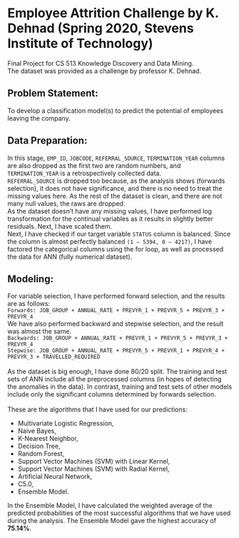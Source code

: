 # Employee Attrition Challenge by K. Dehnad (Spring 2020, Stevens Institute of Technology)
Final Project for CS 513 Knowledge Discovery and Data Mining.<br/>
The dataset was provided as a challenge by professor K. Dehnad.<br/>

## Problem Statement:
To develop a classification model(s) to predict the potential of employees leaving the company. 

## Data Preparation:
In this stage, `EMP_ID`, `JOBCODE`, `REFERRAL_SOURCE`, `TERMINATION_YEAR` columns are also dropped as the first two are random numbers, and `TERMINATION_YEAR` is a retrospectively collected data.<br/>
`REFERRAL_SOURCE` is dropped too because, as the analysis shows (forwards selection), it does not have significance, and there is no need to treat the missing values here. As the rest of the dataset is clean, and there are not many null values, the raws are dropped.<br/>
As the dataset doesn’t have any missing values, I have performed log transformation for the continual variables as it results in slightly better residuals. Next, I have scaled them.<br/>
Next, I have checked if our target variable `STATUS` column is balanced. Since the column is almost perfectly balanced `(1 – 5394, 0 – 4217)`, I have factored the categorical columns using the for loop, as well as processed the data for ANN (fully numerical dataset).

## Modeling:
For variable selection, I have performed forward selection, and the results are as follows:<br/>
`Forwards: JOB_GROUP + ANNUAL_RATE + PREVYR_1 + PREVYR_5 + PREVYR_3 + PREVYR_4`<br/>
We have also performed backward and stepwise selection, and the result was almost the same.<br/>
`Backwards: JOB_GROUP + ANNUAL_RATE + PREVYR_1 + PREVYR_5 + PREVYR_3 + PREVYR_4`<br/>
`Stepwise: JOB_GROUP + ANNUAL_RATE + PREVYR_5 + PREVYR_1 + PREVYR_4 + PREVYR_3 + TRAVELLED_REQUIRED`<br/>
<br/>
As the dataset is big enough, I have done 80/20 split. The training and test sets of ANN include all the preprocessed columns (in hopes of detecting the anomalies in the data). In contrast, training and test sets of other models include only the significant columns determined by forwards selection.<br/>
<br/>
These are the algorithms that I have used for our predictions:
- Multivariate Logistic Regression, 
- Naive Bayes, 
- K-Nearest Neighbor, 
- Decision Tree, 
- Random Forest,
- Support Vector Machines (SVM) with Linear Kernel,
- Support Vector Machines (SVM) with Radial Kernel,
- Artificial Neural Network, 
- C5.0, 
- Ensemble Model.

In the Ensemble Model, I have calculated the weighted average of the predicted probabilities of the most successful algorithms that we have used during the analysis.
The Ensemble Model gave the highest accuracy of **75.14%**.
